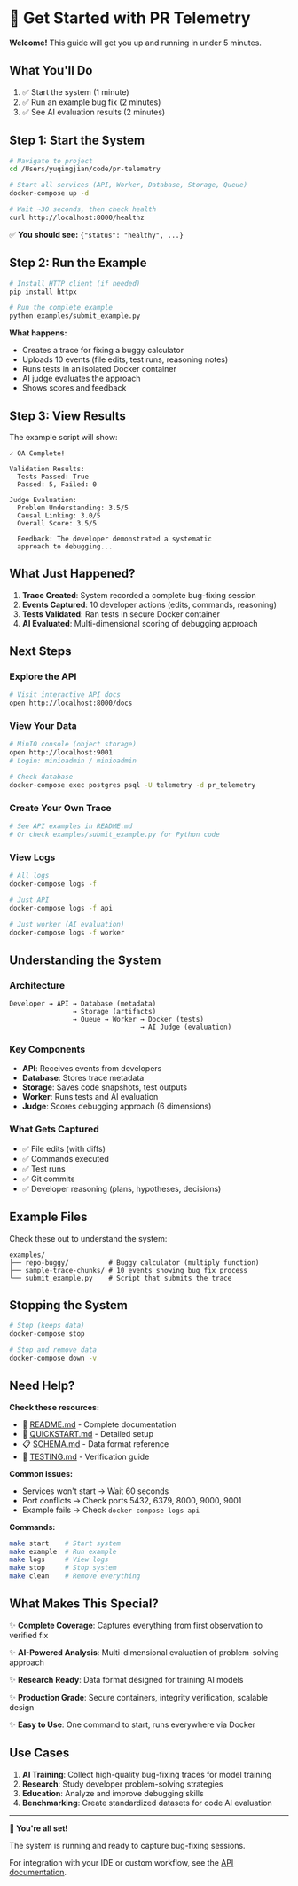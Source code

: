 # 🚀 Get Started with PR Telemetry

**Welcome!** This guide will get you up and running in under 5 minutes.

## What You'll Do

1. ✅ Start the system (1 minute)
2. ✅ Run an example bug fix (2 minutes)
3. ✅ See AI evaluation results (2 minutes)

## Step 1: Start the System

```bash
# Navigate to project
cd /Users/yuqingjian/code/pr-telemetry

# Start all services (API, Worker, Database, Storage, Queue)
docker-compose up -d

# Wait ~30 seconds, then check health
curl http://localhost:8000/healthz
```

✅ **You should see:** `{"status": "healthy", ...}`

## Step 2: Run the Example

```bash
# Install HTTP client (if needed)
pip install httpx

# Run the complete example
python examples/submit_example.py
```

**What happens:**
- Creates a trace for fixing a buggy calculator
- Uploads 10 events (file edits, test runs, reasoning notes)
- Runs tests in an isolated Docker container
- AI judge evaluates the approach
- Shows scores and feedback

## Step 3: View Results

The example script will show:

```
✓ QA Complete!

Validation Results:
  Tests Passed: True
  Passed: 5, Failed: 0

Judge Evaluation:
  Problem Understanding: 3.5/5
  Causal Linking: 3.0/5
  Overall Score: 3.5/5
  
  Feedback: The developer demonstrated a systematic 
  approach to debugging...
```

## What Just Happened?

1. **Trace Created**: System recorded a complete bug-fixing session
2. **Events Captured**: 10 developer actions (edits, commands, reasoning)
3. **Tests Validated**: Ran tests in secure Docker container
4. **AI Evaluated**: Multi-dimensional scoring of debugging approach

## Next Steps

### Explore the API

```bash
# Visit interactive API docs
open http://localhost:8000/docs
```

### View Your Data

```bash
# MinIO console (object storage)
open http://localhost:9001
# Login: minioadmin / minioadmin

# Check database
docker-compose exec postgres psql -U telemetry -d pr_telemetry
```

### Create Your Own Trace

```bash
# See API examples in README.md
# Or check examples/submit_example.py for Python code
```

### View Logs

```bash
# All logs
docker-compose logs -f

# Just API
docker-compose logs -f api

# Just worker (AI evaluation)
docker-compose logs -f worker
```

## Understanding the System

### Architecture

```
Developer → API → Database (metadata)
                → Storage (artifacts)
                → Queue → Worker → Docker (tests)
                                 → AI Judge (evaluation)
```

### Key Components

- **API**: Receives events from developers
- **Database**: Stores trace metadata
- **Storage**: Saves code snapshots, test outputs
- **Worker**: Runs tests and AI evaluation
- **Judge**: Scores debugging approach (6 dimensions)

### What Gets Captured

- ✅ File edits (with diffs)
- ✅ Commands executed
- ✅ Test runs
- ✅ Git commits
- ✅ Developer reasoning (plans, hypotheses, decisions)

## Example Files

Check these out to understand the system:

```
examples/
├── repo-buggy/          # Buggy calculator (multiply function)
├── sample-trace-chunks/ # 10 events showing bug fix process
└── submit_example.py    # Script that submits the trace
```

## Stopping the System

```bash
# Stop (keeps data)
docker-compose stop

# Stop and remove data
docker-compose down -v
```

## Need Help?

**Check these resources:**
- 📖 [README.md](README.md) - Complete documentation
- 🚀 [QUICKSTART.md](QUICKSTART.md) - Detailed setup
- 📋 [SCHEMA.md](SCHEMA.md) - Data format reference
- 🧪 [TESTING.md](TESTING.md) - Verification guide

**Common issues:**
- Services won't start → Wait 60 seconds
- Port conflicts → Check ports 5432, 6379, 8000, 9000, 9001
- Example fails → Check `docker-compose logs api`

**Commands:**
```bash
make start    # Start system
make example  # Run example
make logs     # View logs
make stop     # Stop system
make clean    # Remove everything
```

## What Makes This Special?

✨ **Complete Coverage**: Captures everything from first observation to verified fix

✨ **AI-Powered Analysis**: Multi-dimensional evaluation of problem-solving approach

✨ **Research Ready**: Data format designed for training AI models

✨ **Production Grade**: Secure containers, integrity verification, scalable design

✨ **Easy to Use**: One command to start, runs everywhere via Docker

## Use Cases

1. **AI Training**: Collect high-quality bug-fixing traces for model training
2. **Research**: Study developer problem-solving strategies
3. **Education**: Analyze and improve debugging skills
4. **Benchmarking**: Create standardized datasets for code AI evaluation

---

**🎉 You're all set!**

The system is running and ready to capture bug-fixing sessions.

For integration with your IDE or custom workflow, see the [API documentation](http://localhost:8000/docs).


